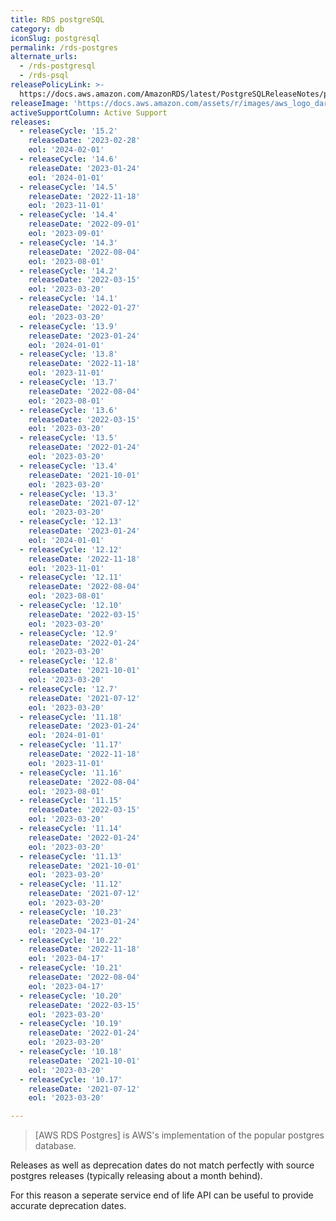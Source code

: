 ```yaml
---
title: RDS postgreSQL
category: db
iconSlug: postgresql
permalink: /rds-postgres
alternate_urls:
  - /rds-postgresql
  - /rds-psql
releasePolicyLink: >-
  https://docs.aws.amazon.com/AmazonRDS/latest/PostgreSQLReleaseNotes/postgresql-release-calendar.html
releaseImage: 'https://docs.aws.amazon.com/assets/r/images/aws_logo_dark.png'
activeSupportColumn: Active Support
releases:
  - releaseCycle: '15.2'
    releaseDate: '2023-02-28'
    eol: '2024-02-01'
  - releaseCycle: '14.6'
    releaseDate: '2023-01-24'
    eol: '2024-01-01'
  - releaseCycle: '14.5'
    releaseDate: '2022-11-18'
    eol: '2023-11-01'
  - releaseCycle: '14.4'
    releaseDate: '2022-09-01'
    eol: '2023-09-01'
  - releaseCycle: '14.3'
    releaseDate: '2022-08-04'
    eol: '2023-08-01'
  - releaseCycle: '14.2'
    releaseDate: '2022-03-15'
    eol: '2023-03-20'
  - releaseCycle: '14.1'
    releaseDate: '2022-01-27'
    eol: '2023-03-20'
  - releaseCycle: '13.9'
    releaseDate: '2023-01-24'
    eol: '2024-01-01'
  - releaseCycle: '13.8'
    releaseDate: '2022-11-18'
    eol: '2023-11-01'
  - releaseCycle: '13.7'
    releaseDate: '2022-08-04'
    eol: '2023-08-01'
  - releaseCycle: '13.6'
    releaseDate: '2022-03-15'
    eol: '2023-03-20'
  - releaseCycle: '13.5'
    releaseDate: '2022-01-24'
    eol: '2023-03-20'
  - releaseCycle: '13.4'
    releaseDate: '2021-10-01'
    eol: '2023-03-20'
  - releaseCycle: '13.3'
    releaseDate: '2021-07-12'
    eol: '2023-03-20'
  - releaseCycle: '12.13'
    releaseDate: '2023-01-24'
    eol: '2024-01-01'
  - releaseCycle: '12.12'
    releaseDate: '2022-11-18'
    eol: '2023-11-01'
  - releaseCycle: '12.11'
    releaseDate: '2022-08-04'
    eol: '2023-08-01'
  - releaseCycle: '12.10'
    releaseDate: '2022-03-15'
    eol: '2023-03-20'
  - releaseCycle: '12.9'
    releaseDate: '2022-01-24'
    eol: '2023-03-20'
  - releaseCycle: '12.8'
    releaseDate: '2021-10-01'
    eol: '2023-03-20'
  - releaseCycle: '12.7'
    releaseDate: '2021-07-12'
    eol: '2023-03-20'
  - releaseCycle: '11.18'
    releaseDate: '2023-01-24'
    eol: '2024-01-01'
  - releaseCycle: '11.17'
    releaseDate: '2022-11-18'
    eol: '2023-11-01'
  - releaseCycle: '11.16'
    releaseDate: '2022-08-04'
    eol: '2023-08-01'
  - releaseCycle: '11.15'
    releaseDate: '2022-03-15'
    eol: '2023-03-20'
  - releaseCycle: '11.14'
    releaseDate: '2022-01-24'
    eol: '2023-03-20'
  - releaseCycle: '11.13'
    releaseDate: '2021-10-01'
    eol: '2023-03-20'
  - releaseCycle: '11.12'
    releaseDate: '2021-07-12'
    eol: '2023-03-20'
  - releaseCycle: '10.23'
    releaseDate: '2023-01-24'
    eol: '2023-04-17'
  - releaseCycle: '10.22'
    releaseDate: '2022-11-18'
    eol: '2023-04-17'
  - releaseCycle: '10.21'
    releaseDate: '2022-08-04'
    eol: '2023-04-17'
  - releaseCycle: '10.20'
    releaseDate: '2022-03-15'
    eol: '2023-03-20'
  - releaseCycle: '10.19'
    releaseDate: '2022-01-24'
    eol: '2023-03-20'
  - releaseCycle: '10.18'
    releaseDate: '2021-10-01'
    eol: '2023-03-20'
  - releaseCycle: '10.17'
    releaseDate: '2021-07-12'
    eol: '2023-03-20'

---
```


> [AWS RDS Postgres] is AWS's implementation of the popular postgres database.

Releases as well as deprecation dates do not match perfectly with source postgres releases (typically releasing about a month behind).

For this reason a seperate service end of life API can be useful to provide accurate deprecation dates.
